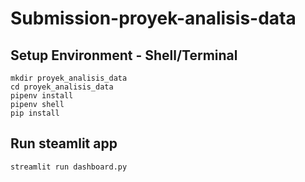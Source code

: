 # Submission-proyek-analisis-data

## Setup Environment - Shell/Terminal
```
mkdir proyek_analisis_data
cd proyek_analisis_data
pipenv install
pipenv shell
pip install 
```

## Run steamlit app
```
streamlit run dashboard.py
